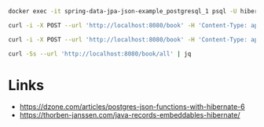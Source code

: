 ```bash
docker exec -it spring-data-jpa-json-example_postgresql_1 psql -U hibernate_json

curl -i -X POST --url 'http://localhost:8080/book' -H 'Content-Type: application/json' -d '{"title":"Java", "author": "Juergen", "jsonbContent": {"publisher": "Packt", "priceInCents": 9899}}'

curl -i -X POST --url 'http://localhost:8080/book' -H 'Content-Type: application/json' -d '{"title":"Kotlin", "author": "Roman", "jsonbContent": {"publisher": "Ast", "priceInCents": 7899}}'

curl -Ss --url 'http://localhost:8080/book/all' | jq
```

# Links
* https://dzone.com/articles/postgres-json-functions-with-hibernate-6
* https://thorben-janssen.com/java-records-embeddables-hibernate/
